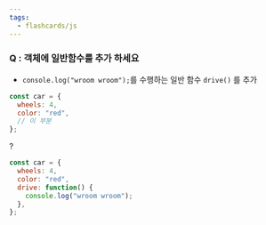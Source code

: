 ```yaml
---
tags:
  - flashcards/js
---
```

### Q : 객체에 일반함수를 추가 하세요 
-  `console.log("wroom wroom");`를 수행하는 일반 함수 `drive()` 를 추가
```js
const car = {
  wheels: 4,
  color: "red", 
  // 이 부분
};
```
?
```js
const car = {
  wheels: 4,
  color: "red", 
  drive: function() {
    console.log("wroom wroom");
  },
};
```
